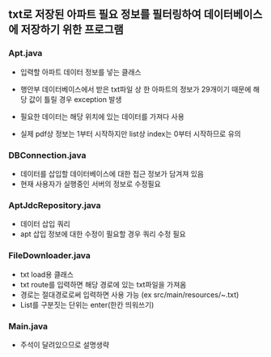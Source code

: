 ## txt로 저장된 아파트 필요 정보를 필터링하여 데이터베이스에 저장하기 위한 프로그램

### Apt.java
- 입력할 아파트 데이터 정보를 넣는 클래스
- 행안부 데이터베이스에서 받은 txt파일 상 한 아파트의 정보가 29개이기 때문에 해당 값이 틀릴 경우 exception 발생

- 필요한 데이터는 해당 위치에 있는 데이터를 가져다 사용
- 실제 pdf상 정보는 1부터 시작하지만 list상 index는 0부터 시작하므로 유의

### DBConnection.java
- 데이터를 삽입할 데이터베이스에 대한 접근 정보가 담겨져 있음
- 현재 사용자가 실행중인 서버의 정보로 수정필요

### AptJdcRepository.java
- 데이터 삽입 쿼리
- apt 삽입 정보에 대한 수정이 필요할 경우 쿼리 수정 필요

### FileDownloader.java
- txt load용 클래스
- txt route를 입력하면 해당 경로에 있는 txt파일을 가져옴
- 경로는 절대경로로써 입력하면 사용 가능 (ex src/main/resources/~.txt)
- List를 구분짓는 단위는 enter(한칸 띄워쓰기)

### Main.java
- 주석이 달려있으므로 설명생략
